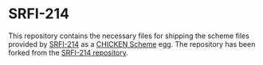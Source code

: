 # SRFI-214

This repository contains the necessary files for shipping the scheme files provided by [SRFI-214][SRFI-214] as a [CHICKEN Scheme][chicken web] egg.
The repository has been forked from the [SRFI-214 repository][SRFI-214 github].

[SRFI-214]: https://srfi.schemers.org/srfi-214/srfi-214.html
[SRFI-214 github]: https://github.com/scheme-requests-for-implementation/srfi-214
[chicken web]: https://call-cc.org
